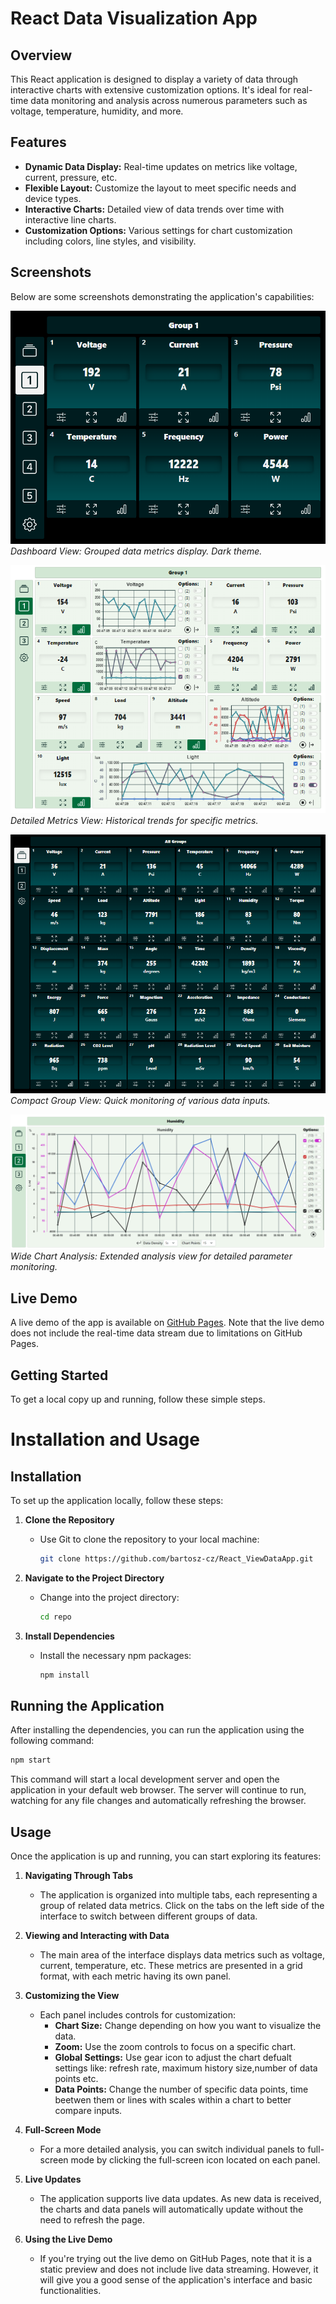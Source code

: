 # React Data Visualization App

## Overview
This React application is designed to display a variety of data through interactive charts with extensive customization options. It's ideal for real-time data monitoring and analysis across numerous parameters such as voltage, temperature, humidity, and more.

## Features
- **Dynamic Data Display:** Real-time updates on metrics like voltage, current, pressure, etc.
- **Flexible Layout:** Customize the layout to meet specific needs and device types.
- **Interactive Charts:** Detailed view of data trends over time with interactive line charts.
- **Customization Options:** Various settings for chart customization including colors, line styles, and visibility.

## Screenshots
Below are some screenshots demonstrating the application's capabilities:

![Dashboard View](./screenshots/View1.png)  
*Dashboard View: Grouped data metrics display. Dark theme.*

![Detailed Metrics View](./screenshots/View4.png)  
*Detailed Metrics View: Historical trends for specific metrics.*

![Compact Group View](./screenshots/View2.png)  
*Compact Group View: Quick monitoring of various data inputs.*

![Wide Chart Analysis](./screenshots/View6.png)  
*Wide Chart Analysis: Extended analysis view for detailed parameter monitoring.*

## Live Demo
A live demo of the app is available on [GitHub Pages](https://bartosz-cz.github.io/React_DataViewApp/). Note that the live demo does not include the real-time data stream due to limitations on GitHub Pages.

## Getting Started
To get a local copy up and running, follow these simple steps.

# Installation and Usage

## Installation
To set up the application locally, follow these steps:

1. **Clone the Repository**
   - Use Git to clone the repository to your local machine:
     ```sh
     git clone https://github.com/bartosz-cz/React_ViewDataApp.git
     ```

2. **Navigate to the Project Directory**
   - Change into the project directory:
     ```sh
     cd repo
     ```

3. **Install Dependencies**
   - Install the necessary npm packages:
     ```sh
     npm install
     ```

## Running the Application
After installing the dependencies, you can run the application using the following command:

```sh
npm start
```
This command will start a local development server and open the application in your default web browser. The server will continue to run, watching for any file changes and automatically refreshing the browser.

## Usage

Once the application is up and running, you can start exploring its features:

1. **Navigating Through Tabs**
   - The application is organized into multiple tabs, each representing a group of related data metrics. Click on the tabs on the left side of the interface to switch between different groups of data.

2. **Viewing and Interacting with Data**
   - The main area of the interface displays data metrics such as voltage, current, temperature, etc. These metrics are presented in a grid format, with each metric having its own panel.

3. **Customizing the View**
   - Each panel includes controls for customization:
     - **Chart Size:** Change depending on how you want to visualize the data.
     - **Zoom:** Use the zoom controls to focus on a specific chart.
     - **Global Settings:** Use gear icon to adjust the chart defualt settings like: refresh rate, maximum history size,number of data points etc.
     - **Data Points:** Change the number of specific data points, time beetwen them or lines with scales within a chart to better compare inputs.

4. **Full-Screen Mode**
   - For a more detailed analysis, you can switch individual panels to full-screen mode by clicking the full-screen icon located on each panel.

5. **Live Updates**
   - The application supports live data updates. As new data is received, the charts and data panels will automatically update without the need to refresh the page.

6. **Using the Live Demo**
   - If you're trying out the live demo on GitHub Pages, note that it is a static preview and does not include live data streaming. However, it will give you a good sense of the application's interface and basic functionalities.
